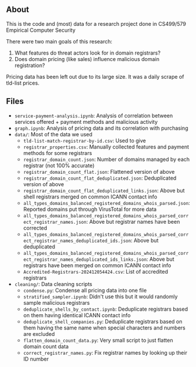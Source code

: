 ## About
This is the code and (most) data for a research project done in CS499/579 Empirical Computer Security

There were two main goals of this research:
1. What features do threat actors look for in domain registrars?
2. Does domain pricing (like sales) influence malicious domain registration?

Pricing data has been left out due to its large size. It was a daily scrape of tld-list prices.

## Files
- `service-payment-analysis.ipynb`: Analysis of correlation between services offered + payment methods and malicious activity
- `graph.ipynb`: Analysis of pricing data and its correlation with purchasing
- `data/`: Most of the data we used
    - `tld-list-match-registrar-by-id.csv`: Used to give 
    - `registrar_properties.csv`: Manually collected features and payment methods for some registrars
    - `registrar_domain_count.json`: Number of domains managed by each registrar (not 100% accurate)
    - `registrar_domain_count_flat.json`: Flattened version of above
    - `registrar_domain_count_flat_deduplicated.json`: Deduplicated version of above 
    - `registrar_domain_count_flat_deduplicated_links.json`: Above but shell registrars merged on common ICANN contact info
    - `all_types_domains_balanced_registered_domains_whois_parsed.json`: Reported domains put through VirusTotal for more data
    - `all_types_domains_balanced_registered_domains_whois_parsed_correct_registrar_names.json`: Above but registrar names have been corrected
    - `all_types_domains_balanced_registered_domains_whois_parsed_correct_registrar_names_deduplicated_ids.json`: Above but deduplicated
    - `all_types_domains_balanced_registered_domains_whois_parsed_correct_registrar_names_deduplicated_ids_links.json`: Above but registrars have been merged on common ICANN contact info
    - `Accredited-Registrars-202412054424.csv`: List of accredited registrars
- `cleaning/`: Data cleaning scripts
    - `condense.py`: Condense all pricing data into one file
    - `stratified_sampler.ipynb`: Didn't use this but it would randomly sample malicious registrars
    - `deduplicate_shells_by_contact.ipynb`: Deduplicate registrars based on them having identical ICANN contact info
    - `deduplicate_shell_companies.py`: Deduplicate registrars based on them having the same name when special characters and numbers are excluded
    - `flatten_domain_count_data.py`: Very small script to just flatten domain count data
    - `correct_registrar_names.py`: Fix registrar names by looking up their ID number
